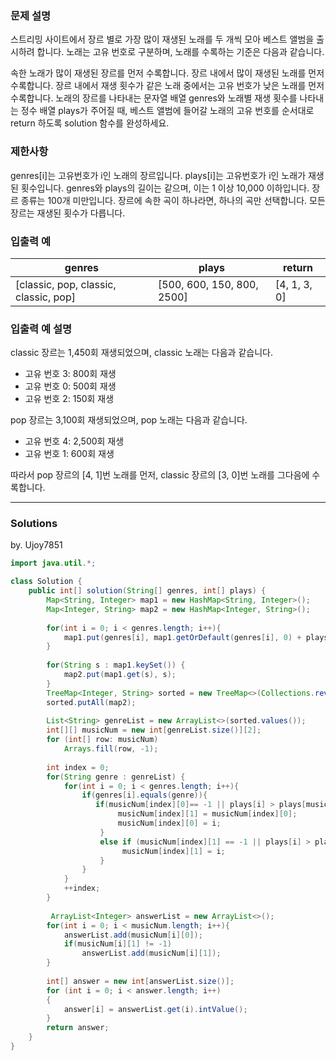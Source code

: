 ### 문제 설명
스트리밍 사이트에서 장르 별로 가장 많이 재생된 노래를 두 개씩 모아 베스트 앨범을 출시하려 합니다. 노래는 고유 번호로 구분하며, 노래를 수록하는 기준은 다음과 같습니다.

속한 노래가 많이 재생된 장르를 먼저 수록합니다.
장르 내에서 많이 재생된 노래를 먼저 수록합니다.
장르 내에서 재생 횟수가 같은 노래 중에서는 고유 번호가 낮은 노래를 먼저 수록합니다.
노래의 장르를 나타내는 문자열 배열 genres와 노래별 재생 횟수를 나타내는 정수 배열 plays가 주어질 때, 베스트 앨범에 들어갈 노래의 고유 번호를 순서대로 return 하도록 solution 함수를 완성하세요.

### 제한사항
genres[i]는 고유번호가 i인 노래의 장르입니다.
plays[i]는 고유번호가 i인 노래가 재생된 횟수입니다.
genres와 plays의 길이는 같으며, 이는 1 이상 10,000 이하입니다.
장르 종류는 100개 미만입니다.
장르에 속한 곡이 하나라면, 하나의 곡만 선택합니다.
모든 장르는 재생된 횟수가 다릅니다.

### 입출력 예
|genres	|plays	|return|
|--|--|--|
|[classic, pop, classic, classic, pop]|	[500, 600, 150, 800, 2500]|	[4, 1, 3, 0]|

### 입출력 예 설명
classic 장르는 1,450회 재생되었으며, classic 노래는 다음과 같습니다.

- 고유 번호 3: 800회 재생
- 고유 번호 0: 500회 재생
- 고유 번호 2: 150회 재생

pop 장르는 3,100회 재생되었으며, pop 노래는 다음과 같습니다.

- 고유 번호 4: 2,500회 재생
- 고유 번호 1: 600회 재생

따라서 pop 장르의 [4, 1]번 노래를 먼저, classic 장르의 [3, 0]번 노래를 그다음에 수록합니다.

---
### Solutions

by. Ujoy7851

```java
import java.util.*;

class Solution {
    public int[] solution(String[] genres, int[] plays) {
        Map<String, Integer> map1 = new HashMap<String, Integer>();
        Map<Integer, String> map2 = new HashMap<Integer, String>();
       
        for(int i = 0; i < genres.length; i++){
        	map1.put(genres[i], map1.getOrDefault(genres[i], 0) + plays[i]);
        }
        
        for(String s : map1.keySet()) {
        	map2.put(map1.get(s), s);
        }
        TreeMap<Integer, String> sorted = new TreeMap<>(Collections.reverseOrder());
        sorted.putAll(map2);
        
        List<String> genreList = new ArrayList<>(sorted.values());
        int[][] musicNum = new int[genreList.size()][2];
        for (int[] row: musicNum)
            Arrays.fill(row, -1);
        
        int index = 0;
        for(String genre : genreList) {
        	for(int i = 0; i < genres.length; i++){
                if(genres[i].equals(genre)){
                   if(musicNum[index][0]== -1 || plays[i] > plays[musicNum[index][0]]){
                        musicNum[index][1] = musicNum[index][0];
                        musicNum[index][0] = i;
                    }
                    else if (musicNum[index][1] == -1 || plays[i] > plays[musicNum[index][1]]){
                         musicNum[index][1] = i;
                    }
                }
            }
            ++index;
        }
        
         ArrayList<Integer> answerList = new ArrayList<>();
        for(int i = 0; i < musicNum.length; i++){
            answerList.add(musicNum[i][0]);
            if(musicNum[i][1] != -1)
            	answerList.add(musicNum[i][1]);
        }
        
        int[] answer = new int[answerList.size()];
        for (int i = 0; i < answer.length; i++)
        {
            answer[i] = answerList.get(i).intValue();
        }
        return answer;
    }
}
```
